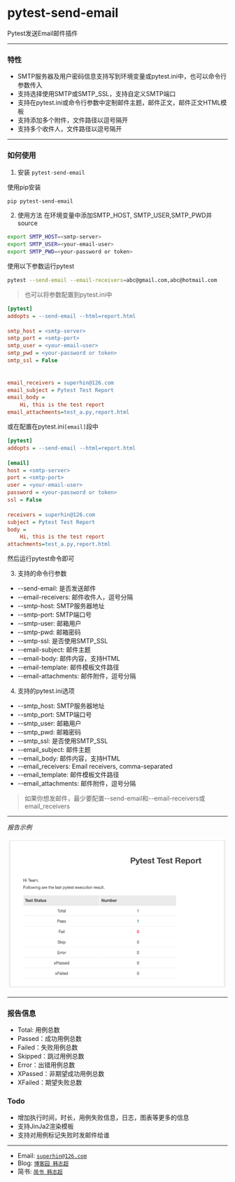 # pytest-send-email

Pytest发送Email邮件插件

---

### 特性

- SMTP服务器及用户密码信息支持写到环境变量或pytest.ini中，也可以命令行参数传入
- 支持选择使用SMTP或SMTP_SSL，支持自定义SMTP端口
- 支持在pytest.ini或命令行参数中定制邮件主题，邮件正文，邮件正文HTML模板
- 支持添加多个附件，文件路径以逗号隔开
- 支持多个收件人，文件路径以逗号隔开

---

### 如何使用

1. 安装 `pytest-send-email`

使用pip安装
```sh
pip pytest-send-email
```

2. 使用方法
在环境变量中添加SMTP_HOST, SMTP_USER,SMTP_PWD并source
```sh
export SMTP_HOST=<smtp-server>
export SMTP_USER=<your-email-user>
export SMTP_PWD=<your-password or token>
```

使用以下参数运行pytest
```sh
pytest --send-email --email-receivers=abc@gmail.com,abc@hotmail.com
```

> 也可以将参数配置到pytest.ini中
```ini
[pytest]
addopts = --send-email --html=report.html

smtp_host = <smtp-server>
smtp_port = <smtp-port>
smtp_user = <your-email-user>
smtp_pwd = <your-password or token>
smtp_ssl = False


email_receivers = superhin@126.com
email_subject = Pytest Test Report
email_body = 
    Hi, this is the test report
email_attachments=test_a.py,report.html

```
或在配置在pytest.ini`[email]`段中
```ini
[pytest] 
addopts = --send-email --html=report.html

[email]
host = <smtp-server>
port = <smtp-port>
user = <your-email-user>
password = <your-password or token>
ssl = False

receivers = superhin@126.com
subject = Pytest Test Report
body = 
    Hi, this is the test report
attachments=test_a.py,report.html
```

然后运行pytest命令即可

3. 支持的命令行参数

- --send-email: 是否发送邮件
- --email-receivers: 邮件收件人，逗号分隔
- --smtp-host: SMTP服务器地址
- --smtp-port: SMTP端口号
- --smtp-user: 邮箱用户
- --smtp-pwd: 邮箱密码
- --smtp-ssl: 是否使用SMTP_SSL
- --email-subject: 邮件主题
- --email-body: 邮件内容，支持HTML
- --email-template: 邮件模板文件路径
- --email-attachments: 邮件附件，逗号分隔

4. 支持的pytest.ini选项

- --smtp_host: SMTP服务器地址
- --smtp_port: SMTP端口号
- --smtp_user: 邮箱用户
- --smtp_pwd: 邮箱密码
- --smtp_ssl: 是否使用SMTP_SSL
- --email_subject: 邮件主题
- --email_body: 邮件内容，支持HTML
- --email_receivers: Email receivers, comma-separated
- --email_template: 邮件模板文件路径
- --email_attachments: 邮件附件，逗号分隔

> 如果你想发邮件，最少要配置--send-email和--email-receivers或email_receivers
---

*报告示例*

<img src="pytest_email.png" alt="pytest_email.png">

---

### 报告信息

- Total: 用例总数
- Passed：成功用例总数
- Failed：失败用例总数
- Skipped：跳过用例总数
- Error：出错用例总数
- XPassed：非期望成功用例总数
- XFailed：期望失败总数

### Todo
- 增加执行时间，时长，用例失败信息，日志，图表等更多的信息
- 支持JinJa2渲染模板
- 支持对用例标记失败时发邮件给谁

---

- Email: <a href="mailto:superhin@126.com?Subject=Pytest%20Email" target="_blank">`superhin@126.com`</a> 
- Blog: <a href="https://www.cnblogs.com/superhin/" target="_blank">`博客园 韩志超`</a>
- 简书: <a href="https://www.jianshu.com/u/0115903ded22" target="_blank">`简书 韩志超`</a>


